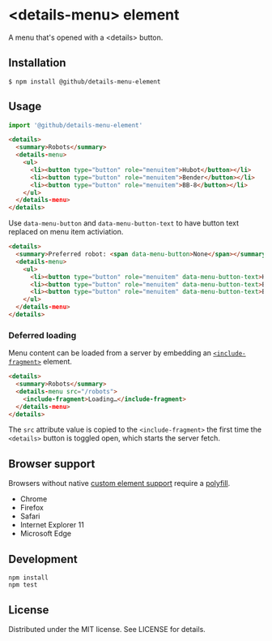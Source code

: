 # &lt;details-menu&gt; element

A menu that's opened with a &lt;details> button.

## Installation

```
$ npm install @github/details-menu-element
```

## Usage

```js
import '@github/details-menu-element'
```

```html
<details>
  <summary>Robots</summary>
  <details-menu>
    <ul>
      <li><button type="button" role="menuitem">Hubot</button></li>
      <li><button type="button" role="menuitem">Bender</button></li>
      <li><button type="button" role="menuitem">BB-8</button></li>
    </ul>
  </details-menu>
</details>
```

Use `data-menu-button` and `data-menu-button-text` to have button text replaced on menu item activiation.

```html
<details>
  <summary>Preferred robot: <span data-menu-button>None</span></summary>
  <details-menu>
    <ul>
      <li><button type="button" role="menuitem" data-menu-button-text>Hubot</button></li>
      <li><button type="button" role="menuitem" data-menu-button-text>Bender</button></li>
      <li><button type="button" role="menuitem" data-menu-button-text>BB-8</button></li>
    </ul>
  </details-menu>
</details>
```

### Deferred loading

Menu content can be loaded from a server by embedding an
[`<include-fragment>`][fragment] element.

[fragment]: https://github.com/github/include-fragment-element/

```html
<details>
  <summary>Robots</summary>
  <details-menu src="/robots">
    <include-fragment>Loading…</include-fragment>
  </details-menu>
</details>
```

The `src` attribute value is copied to the `<include-fragment>` the first
time the `<details>` button is toggled open, which starts the server fetch.

## Browser support

Browsers without native [custom element support][support] require a [polyfill][].

- Chrome
- Firefox
- Safari
- Internet Explorer 11
- Microsoft Edge

[support]: https://caniuse.com/#feat=custom-elementsv1
[polyfill]: https://github.com/webcomponents/custom-elements

## Development

```
npm install
npm test
```

## License

Distributed under the MIT license. See LICENSE for details.
